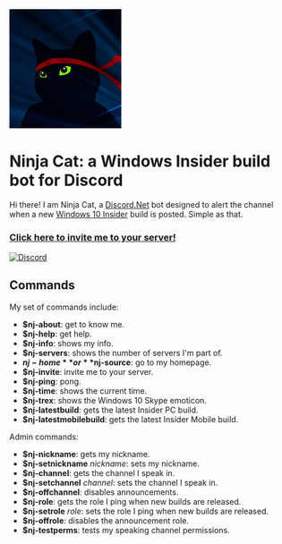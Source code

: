 <img src="src/ninjacat.jpg?raw=true" alt="Avatar" width="200" />

# Ninja Cat: a Windows Insider build bot for Discord
Hi there! I am Ninja Cat, a [Discord.Net](https://github.com/RogueException/Discord.Net) bot designed to alert the channel when a new [Windows 10 Insider](https://insider.windows.com/) build is posted. Simple as that.

### [Click here to invite me to your server!](https://discordapp.com/oauth2/authorize?permissions=19456&client_id=232369430456172545&scope=bot) ###

 [![Discord](https://discordapp.com/api/guilds/232352575196889091/embed.png?style=banner4)](https://discord.gg/BVPjbk6)

## Commands ##
My set of commands include:
* **$nj-about**: get to know me.
* **$nj-help**: get help.
* **$nj-info**: shows my info.
* **$nj-servers**: shows the number of servers I'm part of.
* **$nj-home** or **$nj-source**: go to my homepage.
* **$nj-invite**: invite me to your server.
* **$nj-ping**: pong.
* **$nj-time**: shows the current time.
* **$nj-trex**: shows the Windows 10 Skype emoticon.
* **$nj-latestbuild**: gets the latest Insider PC build.
* **$nj-latestmobilebuild**: gets the latest Insider Mobile build.


Admin commands:
* **$nj-nickname**: gets my nickname.
* **$nj-setnickname** *nickname*: sets my nickname.
* **$nj-channel**: gets the channel I speak in.
* **$nj-setchannel** *channel*: sets the channel I speak in.
* **$nj-offchannel**: disables announcements.
* **$nj-role**: gets the role I ping when new builds are released.
* **$nj-setrole** *role*: sets the role I ping when new builds are released.
* **$nj-offrole**: disables the announcement role.
* **$nj-testperms**: tests my speaking channel permissions.
